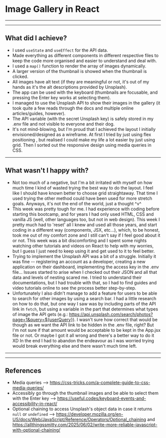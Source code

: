 # Image Gallery in React
---
---

## What did I achieve?
- I used ```useState``` and ```useEffect``` for the API data.
- Made everything as different components in different respective files to keep the code more organised and easier to understand and deal with.
- I used a ```map()``` function to render the array of images dynamically.
- A larger version of the thumbnail is showed when the thumbnail is clicked.
- All images have alt text (if they are meaningful or not, it's out of my hands as it's the alt descriptions provided by Unsplash).
- The app can be used with the keyboard (thumbnails are focusable, and pressing the Enter key works at selecting them).
- I managed to use the Unsplash API to show their images in the gallery (it took quite a few reads through the docs and multiple online articles/guides, however).
- The API variable (with the secret Unsplash key) is safely stored in my .env file and not visible to everyone and their dog.
- It's not mind-blowing, but I'm proud that I achieved the layout I initially envisioned/designed as a wireframe. At first I tried by just using flex positioning , but realised I could make my life a lot easier by just using grid. Then I sorted out the responsive design using media queries in CSS.

---

## What wasn't I happy with?
- Not too much of a negative, but I'm a bit irritated with myself on how much time I kind of wasted trying the best way to do the layout. I feel like I should have known better to choose grid straightaway. That time I used trying the other method could have been used for more stretch goals. Anyways, it's not the end of the world, just a thought ^v^
- This week was pretty tough for me. I had experience with coding before starting this bootcamp, and for years I had only used HTML, CSS and vanilla JS (well, other languages too, but not in web design). This week I pretty much had to 'reset' all I knew and used all those years, and start coding in a different way (components, JSX, etc...), which, to be honest, took me out of my comfort zone and I still can't say if I feel good about it or not. This week was a bit discomforting and I spent some nights watching other tutorials and videos on React to help with my worries, but I guess I just need to keep using it and get used to it to feel better.
- Trying to implement the Unsplash API was a bit of a struggle. Initially it was fine -- registering an account as a developer, creating a new application on their dashboard, implementing the access key in the .env file... Issues started to arise when I checked out their JSON and all that data and levels of nesting scared me. I tried to understand their documentations, but I had trouble with that, so I had to find guides and video tutorials online to see the process better step-by-step.
- Unfortunately I also didn't manage to add a feature for users to be able to search for other images by using a search bar. I had a little research on how to do that, but one way I saw was by including parts of the API link in ```fetch```, but using a variable in the part that determines what types of image the API gets (e.g.: https://api.unsplash.com/search/photos?page=1&query=${userQuery}). I wasn't sure how correct that would be though as we want the API link to be hidden in the .env file, right? But I'm not sure if that amount would be acceptable to be kept in the App.jsx file or not. Or maybe I got it all wrong and there's a better way to do it XD
In the end I had to abandon the endeavour as I was worried trying would break everything else and there wasn't much time left.

---
---

## References

- Media queries --> https://css-tricks.com/a-complete-guide-to-css-media-queries/
- Accessibly go through the thumbnail images and be able to select them with the Enter key --> https://useful.codes/keyboard-events-and-accessibility-in-react/
- Optional chaining to access Unsplash's object data in case it returns `null` or `undefined` --> https://developer.mozilla.org/en-US/docs/Web/JavaScript/Reference/Operators/Optional_chaining and https://allthingssmitty.com/2025/06/02/write-more-reliable-javascript-with-optional-chaining/
